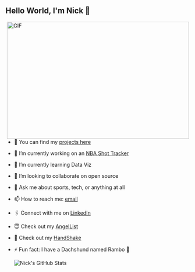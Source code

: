 ## Hello World, I'm Nick 🤝

<img align="right" alt="GIF" src="https://media.giphy.com/media/WTjXuYA2y4o3UZly3W/giphy.gif" width="500" height="320" />

- 💼  You can find my [projects here](https://nicholasbierman.github.io/ "Nick Bierman's Portfolio")
- 🔭  I’m currently working on an [NBA Shot Tracker](https://heatcheck-aa.herokuapp.com/ "HeatCheck")
- 🌱  I’m currently learning Data Viz
- 👯  I’m looking to collaborate on open source
- 💬  Ask me about sports, tech, or anything at all
- 📫  How to reach me: [email](mailto:biermannick83@gmail.com)
- 🖇  Connect with me on [LinkedIn](https://www.linkedin.com/in/nicholas-bierman-950970105/ "Nick Bierman's LinkedIn")
- 😇  Check out my [AngelList](https://angel.co/u/nicholas-jake-bierman "Nick Bierman's AngelList")
- 👋  Check out my [HandShake](https://app.joinhandshake.com/users/30597641 "Nick Bierman's HandShake")
- ⚡ Fun fact: I have a Dachshund named Rambo 🌭


  <img align="center" alt="Nick's GitHub Stats" src="https://github-readme-stats.vercel.app/api?username=nicholasbierman&show_icons=true&count_private=true&theme=chartreuse-dark" />

